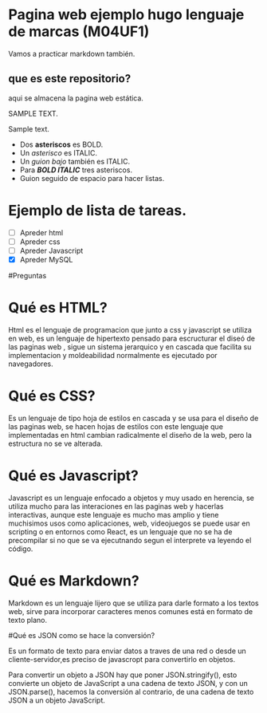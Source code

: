 # Pagina web ejemplo hugo lenguaje de marcas (M04UF1)


Vamos a practicar markdown también.

## que es este repositorio?

aqui se almacena la pagina web estática.

SAMPLE TEXT.

Sample text.


- Dos **asteriscos** es BOLD.
- Un *asterisco* es ITALIC.
- Un _guion bajo_ también es ITALIC.
- Para ***BOLD ITALIC*** tres asteriscos.
- Guion seguido de espacio para hacer listas.

# Ejemplo de lista de tareas.

- [ ] Apreder html
- [ ] Apreder css
- [ ] Apreder Javascript
- [x] Apreder MySQL

#Preguntas

# Qué es HTML?

Html es el lenguaje de programacion que junto a css y javascript se utiliza en web, es un lenguaje de hipertexto pensado para
escructurar el diseó de las paginas web , sigue un sistema jerarquico y en cascada que facilita su implementacion y moldeabilidad
normalmente es ejecutado por navegadores.

# Qué es CSS?

Es un lenguaje de tipo hoja de estilos en cascada y se usa para el diseño de las paginas web, se hacen hojas de estilos con este lenguaje que implementadas en html cambian radicalmente el diseño de la web, pero la estructura no se ve alterada.

# Qué es Javascript?

Javascript es un lenguaje enfocado a objetos y muy usado en herencia, se utiliza mucho para las interaciones en las paginas web y hacerlas interactivas, aunque este lenguaje es mucho mas amplio y tiene muchisimos usos como aplicaciones, web, videojuegos se puede usar en scripting o en entornos como React, es un lenguaje que no se ha de precompilar si no que se va ejecutnando segun el interprete va leyendo el código.

# Qué es Markdown?

Markdown es un lenguaje lijero que se utiliza para darle formato a los textos web, sirve para incorporar caracteres menos comunes está en formato de texto plano.

#Qué es JSON como se hace la conversión?

Es un formato de texto para enviar datos a traves de una red o desde un cliente-servidor,es preciso de javascropt para convertirlo en objetos.

Para convertir un objeto a JSON hay que poner JSON.stringify(), esto convierte un objeto de JavaScript a una cadena de texto JSON, y con un JSON.parse(), hacemos la conversión al contrario, de una cadena de texto JSON a un objeto JavaScript.